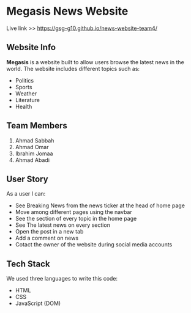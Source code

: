 # Megasis News Website
Live link >> https://gsg-g10.github.io/news-website-team4/
## Website Info
**Megasis** is a website built to allow users browse the latest news in the world.
The website includes different topics such as: 
* Politics 
* Sports
* Weather
* Literature
* Health
## Team Members
1. Ahmad Sabbah
2. Ahmad Omar
3. Ibrahim Jomaa
4. Ahmad Abadi
## User Story
As a user I can:
* See Breaking News from the news ticker at the head of home page
* Move among different pages using the navbar
* See the section of every topic in the home page
* See The latest news on every section
* Open the post in a new tab 
* Add a comment on news 
* Cotact the owner of the website during social media accounts
## Tech Stack
We used three languages to write this code:
* HTML
* CSS
* JavaScript (DOM)